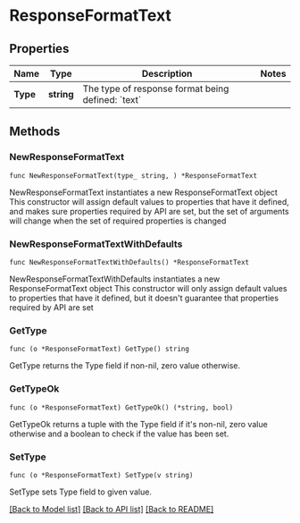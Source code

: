 # ResponseFormatText

## Properties

Name | Type | Description | Notes
------------ | ------------- | ------------- | -------------
**Type** | **string** | The type of response format being defined: &#x60;text&#x60; | 

## Methods

### NewResponseFormatText

`func NewResponseFormatText(type_ string, ) *ResponseFormatText`

NewResponseFormatText instantiates a new ResponseFormatText object
This constructor will assign default values to properties that have it defined,
and makes sure properties required by API are set, but the set of arguments
will change when the set of required properties is changed

### NewResponseFormatTextWithDefaults

`func NewResponseFormatTextWithDefaults() *ResponseFormatText`

NewResponseFormatTextWithDefaults instantiates a new ResponseFormatText object
This constructor will only assign default values to properties that have it defined,
but it doesn't guarantee that properties required by API are set

### GetType

`func (o *ResponseFormatText) GetType() string`

GetType returns the Type field if non-nil, zero value otherwise.

### GetTypeOk

`func (o *ResponseFormatText) GetTypeOk() (*string, bool)`

GetTypeOk returns a tuple with the Type field if it's non-nil, zero value otherwise
and a boolean to check if the value has been set.

### SetType

`func (o *ResponseFormatText) SetType(v string)`

SetType sets Type field to given value.



[[Back to Model list]](../README.md#documentation-for-models) [[Back to API list]](../README.md#documentation-for-api-endpoints) [[Back to README]](../README.md)


